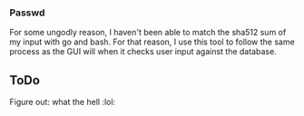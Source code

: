 ### Passwd
For some ungodly reason, I haven't been able to match the sha512 sum of my 
input with go and bash. For that reason, I use this tool to follow the same
process as the GUI will when it checks user input against the database.

## ToDo
Figure out: what the hell :lol:
